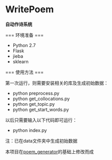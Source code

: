 # WritePoem
**自动作诗系统**

=== 环境准备 ===

* Python 2.7
* Flask
* jieba
* sklearn

=== 使用方法 ===

第一次运行，则需要安装相关的库及生成初始数据：
* python preprocess.py
* python get_collocations.py
* python get_topic.py
* python get_start_words.py

以后只需要输入以下代码即可运行：
* python index.py

注：已在data文件夹中生成初始数据



本项目在[poem_generator](https://github.com/lijiancheng0614/poem_generator)的基础上修改而成